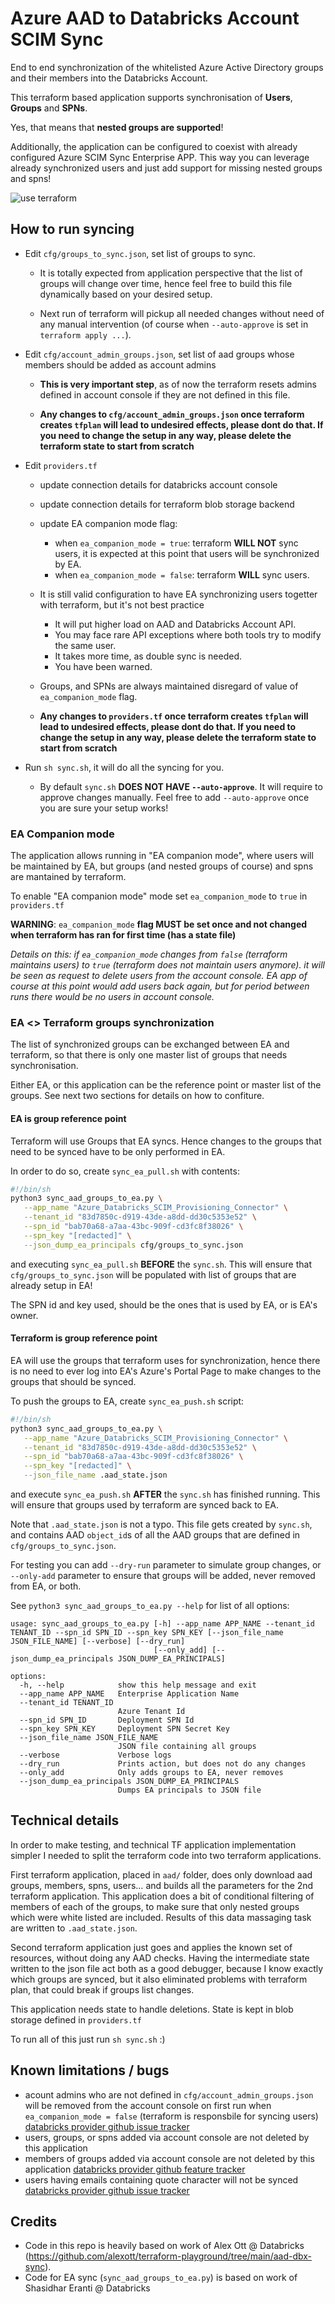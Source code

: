 # Azure AAD to Databricks Account SCIM Sync

End to end synchronization of the whitelisted Azure Active Directory groups and their members into the Databricks Account.

This terraform based application supports synchronisation of **Users**, **Groups** and **SPNs**.

Yes, that means that **nested groups are supported**!

Additionally, the application can be configured to coexist with already configured Azure SCIM Sync Enterprise APP. This way you can leverage already synchronized users and just add support for missing nested groups and spns!

![use terraform](./docs/use_terraform.png)

## How to run syncing

- Edit `cfg/groups_to_sync.json`, set list of groups to sync.

  - It is totally expected from application perspective that the list of groups will change over time, hence feel free to build this file dynamically based on your desired setup.

  - Next run of terraform will pickup all needed changes without need of any manual intervention (of course when `--auto-approve` is set in `terraform apply ...`).

- Edit `cfg/account_admin_groups.json`, set list of aad groups whose members should be added as account admins

  - **This is very important step**, as of now the terraform resets admins defined in account console if they are not defined in this file. 

  - **Any changes to `cfg/account_admin_groups.json` once terraform creates `tfplan` will lead to undesired effects, please dont do that. If you need to change the setup in any way, please delete the terraform state to start from scratch**

- Edit `providers.tf`
  - update connection details for databricks account console
  - update connection details for terraform blob storage backend
  - update EA companion mode flag:
    - when `ea_companion_mode = true`: terraform **WILL NOT** sync users, it is expected at this point that users will be synchronized by EA.
    - when `ea_companion_mode = false`: terraform **WILL** sync users.

  - It is still valid configuration to have EA synchronizing users togetter with terraform, but it's not best practice
    - It will put higher load on AAD and Databricks Account API.
    - You may face rare API exceptions where both tools try to modify the same user.
    - It takes more time, as double sync is needed.
    - You have been warned.
  
  - Groups, and SPNs are always maintained disregard of value of `ea_companion_mode` flag.

  - **Any changes to `providers.tf` once terraform creates `tfplan` will lead to undesired effects, please dont do that. If you need to change the setup in any way, please delete the terraform state to start from scratch**

- Run `sh sync.sh`, it will do all the syncing for you.
  - By default `sync.sh`  **DOES NOT HAVE `--auto-approve`**. It will require to approve changes manually. 
  Feel free to add `--auto-approve` once you are sure your setup works!

### EA Companion mode

The application allows running in "EA companion mode", where users will be maintained by EA, but groups (and nested groups of course) and spns are mantained by terraform. 

To enable "EA companion mode" mode set `ea_companion_mode` to `true` in `providers.tf`

**WARNING**: `ea_companion_mode` **flag MUST be set once and not changed when terraform has ran for first time (has a state file)**

*Details on this:
if `ea_companion_mode` changes from `false` (terraform maintains users) to `true` (terraform does not maintain users anymore). it will be seen as request to delete users from the account console. EA app of course at this point would add users back again, but for period between runs there would be no users in account console.*

### EA <> Terraform groups synchronization

The list of synchronized groups can be exchanged between EA and terraform, so that there is only one master list of groups that needs synchronisation.

Either EA, or this application can be the reference point or master list of the groups. See next two sections for details on how to confiture.

#### EA is group reference point

Terraform will use Groups that EA syncs. Hence changes to the groups that need to be synced have to be only performed in EA.

In order to do so, create `sync_ea_pull.sh` with contents:

```bash
#!/bin/sh
python3 sync_aad_groups_to_ea.py \
   --app_name "Azure_Databricks_SCIM_Provisioning_Connector" \
   --tenant_id "83d7850c-d919-43de-a8dd-dd30c5353e52" \
   --spn_id "bab70a68-a7aa-43bc-909f-cd3fc8f38026" \
   --spn_key "[redacted]" \
   --json_dump_ea_principals cfg/groups_to_sync.json
```

and executing `sync_ea_pull.sh` **BEFORE** the `sync.sh`. This will ensure that `cfg/groups_to_sync.json` will be populated with list of groups that are already setup in EA!

The SPN id and key used, should be the ones that is used by EA, or is EA's owner.

#### Terraform is group reference point

EA will use the groups that terraform uses for synchronization, hence there is no need to ever log into EA's Azure's Portal Page to make changes to the groups that should be synced.

To push the groups to EA, create `sync_ea_push.sh` script:

```bash
#!/bin/sh
python3 sync_aad_groups_to_ea.py \
   --app_name "Azure_Databricks_SCIM_Provisioning_Connector" \
   --tenant_id "83d7850c-d919-43de-a8dd-dd30c5353e52" \
   --spn_id "bab70a68-a7aa-43bc-909f-cd3fc8f38026" \
   --spn_key "[redacted]" \
   --json_file_name .aad_state.json
```

and execute `sync_ea_push.sh` **AFTER** the `sync.sh` has finished running. This will ensure that groups used by terraform are synced back to EA.

Note that `.aad_state.json` is not a typo. This file gets created by `sync.sh`, and contains AAD `object_id`s of all the AAD groups that are defined in `cfg/groups_to_sync.json`. 

For testing you can add `--dry-run` parameter to simulate group changes, or `--only-add` parameter to ensure that groups will be added, never removed from EA, or both.

See `python3 sync_aad_groups_to_ea.py --help` for list of all options:

```shell
usage: sync_aad_groups_to_ea.py [-h] --app_name APP_NAME --tenant_id TENANT_ID --spn_id SPN_ID --spn_key SPN_KEY [--json_file_name JSON_FILE_NAME] [--verbose] [--dry_run]
                                [--only_add] [--json_dump_ea_principals JSON_DUMP_EA_PRINCIPALS]

options:
  -h, --help            show this help message and exit
  --app_name APP_NAME   Enterprise Application Name
  --tenant_id TENANT_ID
                        Azure Tenant Id
  --spn_id SPN_ID       Deployment SPN Id
  --spn_key SPN_KEY     Deployment SPN Secret Key
  --json_file_name JSON_FILE_NAME
                        JSON file containing all groups
  --verbose             Verbose logs
  --dry_run             Prints action, but does not do any changes
  --only_add            Only adds groups to EA, never removes
  --json_dump_ea_principals JSON_DUMP_EA_PRINCIPALS
                        Dumps EA principals to JSON file
```

## Technical details

In order to make testing, and technical TF application implementation simpler I needed to split the terraform code into two terraform applications.

First terraform application, placed in `aad/` folder, does only download aad groups, members, spns, users… and builds all the parameters for the 2nd terraform application. This application does a bit of conditional filtering of members of each of the groups, to make sure that only nested groups which were white listed are included. Results of this data massaging task are written to `.aad_state.json`. 

Second terraform application just goes and applies the known set of resources, without doing any AAD checks. Having the intermediate state written to the json file act both as a good debugger, because I know exactly which groups are synced, but it also eliminated problems with terraform plan, that could break if groups list changes.

This application needs state to handle deletions. State is kept in blob storage defined in `providers.tf`

To run all of this just run `sh sync.sh` :)

## Known limitations / bugs

- acount admins who are not defined in `cfg/account_admin_groups.json` will be removed from the account console on first run when `ea_companion_mode = false` (terraform is responsbile for syncing users)
  [databricks provider github issue tracker](https://github.com/databricks/terraform-provider-databricks/issues/2648)
- users, groups, or spns added via account console are not deleted by this application
- members of groups added via account console are not deleted by this application
  [databricks provider github feature tracker](https://github.com/databricks/terraform-provider-databricks/issues/2645)
- users having emails containing quote character will not be synced
  [databricks provider github issue tracker](https://github.com/databricks/terraform-provider-databricks/issues/2646)

## Credits

- Code in this repo is heavily based on work of Alex Ott @ Databricks (https://github.com/alexott/terraform-playground/tree/main/aad-dbx-sync).
- Code for EA sync (`sync_aad_groups_to_ea.py`) is based on work of Shasidhar Eranti @ Databricks
